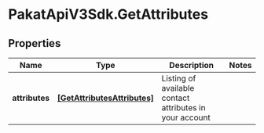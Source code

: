 # PakatApiV3Sdk.GetAttributes

## Properties
Name | Type | Description | Notes
------------ | ------------- | ------------- | -------------
**attributes** | [**[GetAttributesAttributes]**](GetAttributesAttributes.md) | Listing of available contact attributes in your account | 


